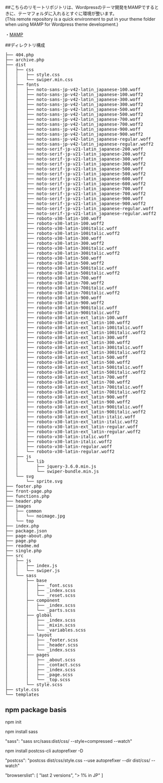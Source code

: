 ##こちらのリモートリポジトリは、Wordpressのテーマ開発をMAMPでするときに、テーマフォルダに入れるとすぐに環境が整います。<br>
(This remote repository is a quick environment to put in your theme folder when using MAMP for Wordpress theme development.)

・[MAMP](https://www.mamp.info/en/mamp/mac/)

##ディレクトリ構成
<pre>
├── 404.php
├── archive.php
├── dist
│   ├── css
│   │   ├── style.css
│   │   └── swiper.min.css
│   ├── fonts
│   │   ├── noto-sans-jp-v42-latin_japanese-100.woff
│   │   ├── noto-sans-jp-v42-latin_japanese-100.woff2
│   │   ├── noto-sans-jp-v42-latin_japanese-300.woff
│   │   ├── noto-sans-jp-v42-latin_japanese-300.woff2
│   │   ├── noto-sans-jp-v42-latin_japanese-500.woff
│   │   ├── noto-sans-jp-v42-latin_japanese-500.woff2
│   │   ├── noto-sans-jp-v42-latin_japanese-700.woff
│   │   ├── noto-sans-jp-v42-latin_japanese-700.woff2
│   │   ├── noto-sans-jp-v42-latin_japanese-900.woff
│   │   ├── noto-sans-jp-v42-latin_japanese-900.woff2
│   │   ├── noto-sans-jp-v42-latin_japanese-regular.woff
│   │   ├── noto-sans-jp-v42-latin_japanese-regular.woff2
│   │   ├── noto-serif-jp-v21-latin_japanese-200.woff
│   │   ├── noto-serif-jp-v21-latin_japanese-200.woff2
│   │   ├── noto-serif-jp-v21-latin_japanese-300.woff
│   │   ├── noto-serif-jp-v21-latin_japanese-300.woff2
│   │   ├── noto-serif-jp-v21-latin_japanese-500.woff
│   │   ├── noto-serif-jp-v21-latin_japanese-500.woff2
│   │   ├── noto-serif-jp-v21-latin_japanese-600.woff
│   │   ├── noto-serif-jp-v21-latin_japanese-600.woff2
│   │   ├── noto-serif-jp-v21-latin_japanese-700.woff
│   │   ├── noto-serif-jp-v21-latin_japanese-700.woff2
│   │   ├── noto-serif-jp-v21-latin_japanese-900.woff
│   │   ├── noto-serif-jp-v21-latin_japanese-900.woff2
│   │   ├── noto-serif-jp-v21-latin_japanese-regular.woff
│   │   ├── noto-serif-jp-v21-latin_japanese-regular.woff2
│   │   ├── roboto-v30-latin-100.woff
│   │   ├── roboto-v30-latin-100.woff2
│   │   ├── roboto-v30-latin-100italic.woff
│   │   ├── roboto-v30-latin-100italic.woff2
│   │   ├── roboto-v30-latin-300.woff
│   │   ├── roboto-v30-latin-300.woff2
│   │   ├── roboto-v30-latin-300italic.woff
│   │   ├── roboto-v30-latin-300italic.woff2
│   │   ├── roboto-v30-latin-500.woff
│   │   ├── roboto-v30-latin-500.woff2
│   │   ├── roboto-v30-latin-500italic.woff
│   │   ├── roboto-v30-latin-500italic.woff2
│   │   ├── roboto-v30-latin-700.woff
│   │   ├── roboto-v30-latin-700.woff2
│   │   ├── roboto-v30-latin-700italic.woff
│   │   ├── roboto-v30-latin-700italic.woff2
│   │   ├── roboto-v30-latin-900.woff
│   │   ├── roboto-v30-latin-900.woff2
│   │   ├── roboto-v30-latin-900italic.woff
│   │   ├── roboto-v30-latin-900italic.woff2
│   │   ├── roboto-v30-latin-ext_latin-100.woff
│   │   ├── roboto-v30-latin-ext_latin-100.woff2
│   │   ├── roboto-v30-latin-ext_latin-100italic.woff
│   │   ├── roboto-v30-latin-ext_latin-100italic.woff2
│   │   ├── roboto-v30-latin-ext_latin-300.woff
│   │   ├── roboto-v30-latin-ext_latin-300.woff2
│   │   ├── roboto-v30-latin-ext_latin-300italic.woff
│   │   ├── roboto-v30-latin-ext_latin-300italic.woff2
│   │   ├── roboto-v30-latin-ext_latin-500.woff
│   │   ├── roboto-v30-latin-ext_latin-500.woff2
│   │   ├── roboto-v30-latin-ext_latin-500italic.woff
│   │   ├── roboto-v30-latin-ext_latin-500italic.woff2
│   │   ├── roboto-v30-latin-ext_latin-700.woff
│   │   ├── roboto-v30-latin-ext_latin-700.woff2
│   │   ├── roboto-v30-latin-ext_latin-700italic.woff
│   │   ├── roboto-v30-latin-ext_latin-700italic.woff2
│   │   ├── roboto-v30-latin-ext_latin-900.woff
│   │   ├── roboto-v30-latin-ext_latin-900.woff2
│   │   ├── roboto-v30-latin-ext_latin-900italic.woff
│   │   ├── roboto-v30-latin-ext_latin-900italic.woff2
│   │   ├── roboto-v30-latin-ext_latin-italic.woff
│   │   ├── roboto-v30-latin-ext_latin-italic.woff2
│   │   ├── roboto-v30-latin-ext_latin-regular.woff
│   │   ├── roboto-v30-latin-ext_latin-regular.woff2
│   │   ├── roboto-v30-latin-italic.woff
│   │   ├── roboto-v30-latin-italic.woff2
│   │   ├── roboto-v30-latin-regular.woff
│   │   └── roboto-v30-latin-regular.woff2
│   ├── js
│   │   └── lib
│   │       ├── jquery-3.6.0.min.js
│   │       └── swiper-bundle.min.js
│   └── svg
│       └── sprite.svg
├── footer.php
├── front-page.php
├── functions.php
├── header.php
├── images
│   ├── common
│   │   └── noimage.jpg
│   └── top
├── index.php
├── package.json
├── page-about.php
├── page.php
├── readme.md
├── single.php
├── src
│   ├── js
│   │   ├── index.js
│   │   └── swiper.js
│   └── sass
│       ├── base
│       │   ├── _font.scss
│       │   ├── _index.scss
│       │   └── _reset.scss
│       ├── component
│       │   ├── _index.scss
│       │   └── _parts.scss
│       ├── global
│       │   ├── _index.scss
│       │   ├── _mixin.scss
│       │   └── _variables.scss
│       ├── layout
│       │   ├── _footer.scss
│       │   ├── _header.scss
│       │   └── _index.scss
│       ├── pages
│       │   ├── _about.scss
│       │   ├── _contact.scss
│       │   ├── _index.scss
│       │   ├── _page.scss
│       │   └── _top.scss
│       └── style.scss
├── style.css
└── templates
</pre>

## npm package basis
npm init

npm install sass

"sass": "sass src/sass:dist/css/ --style=compressed --watch"

npm install postcss-cli autoprefixer -D

"postcss": "postcss dist/css/style.css --use autoprefixer --dir dist/css/ --watch"

"browserslist": [
  "last 2 versions",
  "> 1% in JP"
]
